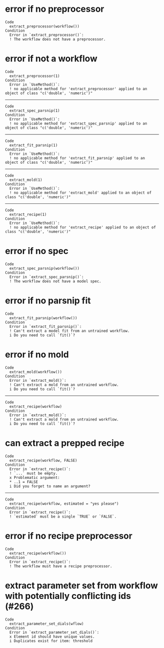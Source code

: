 # error if no preprocessor

    Code
      extract_preprocessor(workflow())
    Condition
      Error in `extract_preprocessor()`:
      ! The workflow does not have a preprocessor.

# error if not a workflow

    Code
      extract_preprocessor(1)
    Condition
      Error in `UseMethod()`:
      ! no applicable method for 'extract_preprocessor' applied to an object of class "c('double', 'numeric')"

---

    Code
      extract_spec_parsnip(1)
    Condition
      Error in `UseMethod()`:
      ! no applicable method for 'extract_spec_parsnip' applied to an object of class "c('double', 'numeric')"

---

    Code
      extract_fit_parsnip(1)
    Condition
      Error in `UseMethod()`:
      ! no applicable method for 'extract_fit_parsnip' applied to an object of class "c('double', 'numeric')"

---

    Code
      extract_mold(1)
    Condition
      Error in `UseMethod()`:
      ! no applicable method for 'extract_mold' applied to an object of class "c('double', 'numeric')"

---

    Code
      extract_recipe(1)
    Condition
      Error in `UseMethod()`:
      ! no applicable method for 'extract_recipe' applied to an object of class "c('double', 'numeric')"

# error if no spec

    Code
      extract_spec_parsnip(workflow())
    Condition
      Error in `extract_spec_parsnip()`:
      ! The workflow does not have a model spec.

# error if no parsnip fit

    Code
      extract_fit_parsnip(workflow())
    Condition
      Error in `extract_fit_parsnip()`:
      ! Can't extract a model fit from an untrained workflow.
      i Do you need to call `fit()`?

# error if no mold

    Code
      extract_mold(workflow())
    Condition
      Error in `extract_mold()`:
      ! Can't extract a mold from an untrained workflow.
      i Do you need to call `fit()`?

---

    Code
      extract_recipe(workflow)
    Condition
      Error in `extract_mold()`:
      ! Can't extract a mold from an untrained workflow.
      i Do you need to call `fit()`?

# can extract a prepped recipe

    Code
      extract_recipe(workflow, FALSE)
    Condition
      Error in `extract_recipe()`:
      ! `...` must be empty.
      x Problematic argument:
      * ..1 = FALSE
      i Did you forget to name an argument?

---

    Code
      extract_recipe(workflow, estimated = "yes please")
    Condition
      Error in `extract_recipe()`:
      ! `estimated` must be a single `TRUE` or `FALSE`.

# error if no recipe preprocessor

    Code
      extract_recipe(workflow())
    Condition
      Error in `extract_recipe()`:
      ! The workflow must have a recipe preprocessor.

# extract parameter set from workflow with potentially conflicting ids (#266)

    Code
      extract_parameter_set_dials(wflow)
    Condition
      Error in `extract_parameter_set_dials()`:
      x Element id should have unique values.
      i Duplicates exist for item: threshold

